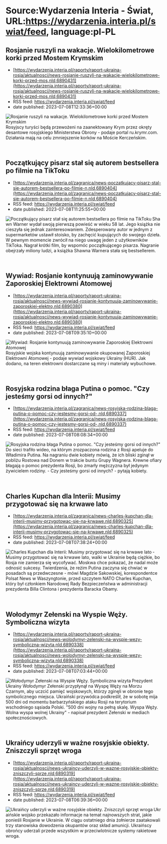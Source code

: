 # Source:Wydarzenia Interia - Świat, URL:https://wydarzenia.interia.pl/swiat/feed, language:pl-PL

## Rosjanie ruszyli na wakacje. Wielokilometrowe korki przed Mostem Krymskim
 - [https://wydarzenia.interia.pl/raporty/raport-ukraina-rosja/aktualnosci/news-rosjanie-ruszyli-na-wakacje-wielokilometrowe-korki-przed-mos,nId,6890431](https://wydarzenia.interia.pl/raporty/raport-ukraina-rosja/aktualnosci/news-rosjanie-ruszyli-na-wakacje-wielokilometrowe-korki-przed-mos,nId,6890431)
 - RSS feed: https://wydarzenia.interia.pl/swiat/feed
 - date published: 2023-07-08T12:33:36+00:00

<p><a href="https://wydarzenia.interia.pl/raporty/raport-ukraina-rosja/aktualnosci/news-rosjanie-ruszyli-na-wakacje-wielokilometrowe-korki-przed-mos,nId,6890431"><img align="left" alt="Rosjanie ruszyli na wakacje. Wielokilometrowe korki przed Mostem Krymskim " src="https://i.iplsc.com/rosjanie-ruszyli-na-wakacje-wielokilometrowe-korki-przed-mos/000HDOVE7W1G5CDT-C321.jpg" /></a>Rosyjscy turyści będą przewożeni na zaanektowany Krym przez okręty desantowe rosyjskiego Ministerstwa Obrony - podaje portal ru.krymr.com. Działania mają na celu zmniejszenie korków na Moście Kerczeńskim.</p><br clear="all" />

## Początkujący pisarz stał się autorem bestsellera po filmie na TikToku
 - [https://wydarzenia.interia.pl/zagranica/news-poczatkujacy-pisarz-stal-sie-autorem-bestsellera-po-filmie-n,nId,6890404](https://wydarzenia.interia.pl/zagranica/news-poczatkujacy-pisarz-stal-sie-autorem-bestsellera-po-filmie-n,nId,6890404)
 - RSS feed: https://wydarzenia.interia.pl/swiat/feed
 - date published: 2023-07-08T11:25:55+00:00

<p><a href="https://wydarzenia.interia.pl/zagranica/news-poczatkujacy-pisarz-stal-sie-autorem-bestsellera-po-filmie-n,nId,6890404"><img align="left" alt="Początkujący pisarz stał się autorem bestsellera po filmie na TikToku" src="https://i.iplsc.com/poczatkujacy-pisarz-stal-sie-autorem-bestsellera-po-filmie-n/000HDOPU1OAF8WWR-C321.jpg" /></a>Shawn Warner wydał swoją pierwszą powieść w wieku 58 lat. Jego książka nie cieszyła się jednak zainteresowaniem. Zdesperowany autor w jednym z supermarketów ustawił stoisko, by zachęcić kupujących do swojego dzieła. W pewnym momencie zwrócił na niego uwagę jeden z użytkowników TikToka. Nagrał krótki film, by wspomóc początkującego pisarza. Nagranie obejrzały miliony ludzi, a książka Shawna Warnera stała się bestsellerem.</p><br clear="all" />

## Wywiad: Rosjanie kontynuują zaminowywanie Zaporoskiej Elektrowni Atomowej
 - [https://wydarzenia.interia.pl/raporty/raport-ukraina-rosja/aktualnosci/news-wywiad-rosjanie-kontynuuja-zaminowywanie-zaporoskiej-elektro,nId,6890380](https://wydarzenia.interia.pl/raporty/raport-ukraina-rosja/aktualnosci/news-wywiad-rosjanie-kontynuuja-zaminowywanie-zaporoskiej-elektro,nId,6890380)
 - RSS feed: https://wydarzenia.interia.pl/swiat/feed
 - date published: 2023-07-08T09:35:10+00:00

<p><a href="https://wydarzenia.interia.pl/raporty/raport-ukraina-rosja/aktualnosci/news-wywiad-rosjanie-kontynuuja-zaminowywanie-zaporoskiej-elektro,nId,6890380"><img align="left" alt="Wywiad: Rosjanie kontynuują zaminowywanie Zaporoskiej Elektrowni Atomowej" src="https://i.iplsc.com/wywiad-rosjanie-kontynuuja-zaminowywanie-zaporoskiej-elektro/000HDOIBUMJTHYF9-C321.jpg" /></a>Rosyjskie wojska kontynuują zaminowywanie okupowanej Zaporoskiej Elektrowni Atomowej - podaje wywiad wojskowy Ukrainy (HUR). Jak dodano, na teren elektrowni dostarczane są miny i materiały wybuchowe.</p><br clear="all" />

## Rosyjska rodzina błaga Putina o pomoc. "Czy jesteśmy gorsi od innych?"
 - [https://wydarzenia.interia.pl/zagranica/news-rosyjska-rodzina-blaga-putina-o-pomoc-czy-jestesmy-gorsi-od-,nId,6890337](https://wydarzenia.interia.pl/zagranica/news-rosyjska-rodzina-blaga-putina-o-pomoc-czy-jestesmy-gorsi-od-,nId,6890337)
 - RSS feed: https://wydarzenia.interia.pl/swiat/feed
 - date published: 2023-07-08T08:08:34+00:00

<p><a href="https://wydarzenia.interia.pl/zagranica/news-rosyjska-rodzina-blaga-putina-o-pomoc-czy-jestesmy-gorsi-od-,nId,6890337"><img align="left" alt="Rosyjska rodzina błaga Putina o pomoc. &quot;Czy jesteśmy gorsi od innych?&quot;" src="https://i.iplsc.com/rosyjska-rodzina-blaga-putina-o-pomoc-czy-jestesmy-gorsi-od/000HDO9ZQ5KFGXFC-C321.jpg" /></a>Do sieci trafiło wideo, na którym zrozpaczona rodzina z Rosji apeluje do Władimira Putina. Na nagraniu dwie kobiety mówią, że ich bliski zginął w pobliżu Rostowa nad Donem w trakcie buntu Grupy Wagnera. Krewne ofiary błagają o pomoc prezydenta Rosji, bo zmarły mężczyzna był jedynym żywicielem rodziny. - Czy jesteśmy gorsi od innych? - pytają kobiety.</p><br clear="all" />

## Charles Kupchan dla Interii: Musimy przygotować się na krwawe lato
 - [https://wydarzenia.interia.pl/zagranica/news-charles-kupchan-dla-interii-musimy-przygotowac-sie-na-krwawe,nId,6890325](https://wydarzenia.interia.pl/zagranica/news-charles-kupchan-dla-interii-musimy-przygotowac-sie-na-krwawe,nId,6890325)
 - RSS feed: https://wydarzenia.interia.pl/swiat/feed
 - date published: 2023-07-08T07:38:24+00:00

<p><a href="https://wydarzenia.interia.pl/zagranica/news-charles-kupchan-dla-interii-musimy-przygotowac-sie-na-krwawe,nId,6890325"><img align="left" alt="Charles Kupchan dla Interii: Musimy przygotować się na krwawe lato" src="https://i.iplsc.com/charles-kupchan-dla-interii-musimy-przygotowac-sie-na-krwawe/000HDQ687IW2JLCV-C321.jpg" /></a>- Musimy przygotować się na krwawe lato, walki w Ukrainie będą ciężkie, bo Rosja nie zamierza się wycofywać. Moskwa chce pokazać, że nadal może odnosić sukcesy. Twierdzenia, że reżim Putina zaczyna się chwiać w posadach są przedwczesne - mówi Magdzie Sakowskiej, korespondentce Polsat News w Waszyngtonie, przed szczytem NATO Charles Kupchan, który był członkiem Narodowej Rady Bezpieczeństwa w administracji prezydenta Billa Clintona i prezydenta Baracka Obamy.  </p><br clear="all" />

## Wołodymyr Zełenski na Wyspie Węży. Symboliczna wizyta
 - [https://wydarzenia.interia.pl/raporty/raport-ukraina-rosja/aktualnosci/news-wolodymyr-zelenski-na-wyspie-wezy-symboliczna-wizyta,nId,6890338](https://wydarzenia.interia.pl/raporty/raport-ukraina-rosja/aktualnosci/news-wolodymyr-zelenski-na-wyspie-wezy-symboliczna-wizyta,nId,6890338)
 - RSS feed: https://wydarzenia.interia.pl/swiat/feed
 - date published: 2023-07-08T07:03:44+00:00

<p><a href="https://wydarzenia.interia.pl/raporty/raport-ukraina-rosja/aktualnosci/news-wolodymyr-zelenski-na-wyspie-wezy-symboliczna-wizyta,nId,6890338"><img align="left" alt="Wołodymyr Zełenski na Wyspie Węży. Symboliczna wizyta" src="https://i.iplsc.com/wolodymyr-zelenski-na-wyspie-wezy-symboliczna-wizyta/000HDO6H4UW4SO3C-C321.jpg" /></a>Prezydent Ukrainy Wołodymyr Zełenski przypłynął na Wyspę Węży na Morzu Czarnym, aby uczcić pamięć wojskowych, którzy zginęli w obronie tego symbolicznego miejsca. Ukraiński przywódca podkreślił, że w sobotę mija 500 dni od momentu barbarzyńskiego ataku Rosji na terytorium wschodniego sąsiada Polski. &quot;500 dni wojny na pełną skalę. Wyspa Węży. Wolna wyspa wolnej Ukrainy&quot; - napisał prezydent Zełenski w mediach społecznościowych.</p><br clear="all" />

## Ukraińcy uderzyli w ważne rosyjskie obiekty. Zniszczyli sprzęt wroga
 - [https://wydarzenia.interia.pl/raporty/raport-ukraina-rosja/aktualnosci/news-ukraincy-uderzyli-w-wazne-rosyjskie-obiekty-zniszczyli-sprze,nId,6890319](https://wydarzenia.interia.pl/raporty/raport-ukraina-rosja/aktualnosci/news-ukraincy-uderzyli-w-wazne-rosyjskie-obiekty-zniszczyli-sprze,nId,6890319)
 - RSS feed: https://wydarzenia.interia.pl/swiat/feed
 - date published: 2023-07-08T06:39:36+00:00

<p><a href="https://wydarzenia.interia.pl/raporty/raport-ukraina-rosja/aktualnosci/news-ukraincy-uderzyli-w-wazne-rosyjskie-obiekty-zniszczyli-sprze,nId,6890319"><img align="left" alt="Ukraińcy uderzyli w ważne rosyjskie obiekty. Zniszczyli sprzęt wroga" src="https://i.iplsc.com/ukraincy-uderzyli-w-wazne-rosyjskie-obiekty-zniszczyli-sprze/000HDO3STP4EPDOD-C321.jpg" /></a>Ukraińskie wojsko przekazało informacje na temat najnowszych strat, jakie ponieśli Rosjanie w Ukrainie. W ciągu ostatniego dnia żołnierze zaatakowali trzy stanowiska dowodzenia okupantów oraz skład amunicji. Ukraińscy obrońcy uderzali przede wszystkim w przeciwlotnicze systemy rakietowe wroga.</p><br clear="all" />

